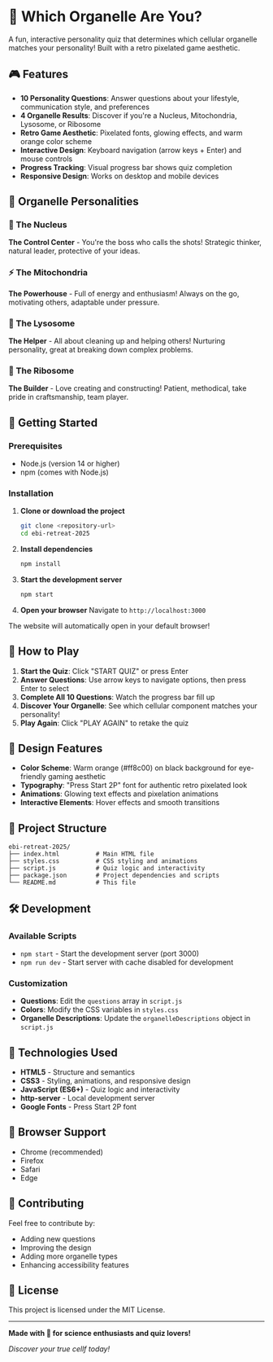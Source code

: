 # 🧬 Which Organelle Are You?

A fun, interactive personality quiz that determines which cellular organelle matches your personality! Built with a retro pixelated game aesthetic.

## 🎮 Features

- **10 Personality Questions**: Answer questions about your lifestyle, communication style, and preferences
- **4 Organelle Results**: Discover if you're a Nucleus, Mitochondria, Lysosome, or Ribosome
- **Retro Game Aesthetic**: Pixelated fonts, glowing effects, and warm orange color scheme
- **Interactive Design**: Keyboard navigation (arrow keys + Enter) and mouse controls
- **Progress Tracking**: Visual progress bar shows quiz completion
- **Responsive Design**: Works on desktop and mobile devices

## 🧪 Organelle Personalities

### 🧠 The Nucleus
**The Control Center** - You're the boss who calls the shots! Strategic thinker, natural leader, protective of your ideas.

### ⚡ The Mitochondria  
**The Powerhouse** - Full of energy and enthusiasm! Always on the go, motivating others, adaptable under pressure.

### 🧹 The Lysosome
**The Helper** - All about cleaning up and helping others! Nurturing personality, great at breaking down complex problems.

### 🔨 The Ribosome
**The Builder** - Love creating and constructing! Patient, methodical, take pride in craftsmanship, team player.

## 🚀 Getting Started

### Prerequisites
- Node.js (version 14 or higher)
- npm (comes with Node.js)

### Installation

1. **Clone or download the project**
   ```bash
   git clone <repository-url>
   cd ebi-retreat-2025
   ```

2. **Install dependencies**
   ```bash
   npm install
   ```

3. **Start the development server**
   ```bash
   npm start
   ```

4. **Open your browser**
   Navigate to `http://localhost:3000`

The website will automatically open in your default browser!

## 🎯 How to Play

1. **Start the Quiz**: Click "START QUIZ" or press Enter
2. **Answer Questions**: Use arrow keys to navigate options, then press Enter to select
3. **Complete All 10 Questions**: Watch the progress bar fill up
4. **Discover Your Organelle**: See which cellular component matches your personality!
5. **Play Again**: Click "PLAY AGAIN" to retake the quiz

## 🎨 Design Features

- **Color Scheme**: Warm orange (#ff8c00) on black background for eye-friendly gaming aesthetic
- **Typography**: "Press Start 2P" font for authentic retro pixelated look
- **Animations**: Glowing text effects and pixelation animations
- **Interactive Elements**: Hover effects and smooth transitions

## 📁 Project Structure

```
ebi-retreat-2025/
├── index.html          # Main HTML file
├── styles.css          # CSS styling and animations
├── script.js           # Quiz logic and interactivity
├── package.json        # Project dependencies and scripts
└── README.md           # This file
```

## 🛠️ Development

### Available Scripts

- `npm start` - Start the development server (port 3000)
- `npm run dev` - Start server with cache disabled for development

### Customization

- **Questions**: Edit the `questions` array in `script.js`
- **Colors**: Modify the CSS variables in `styles.css`
- **Organelle Descriptions**: Update the `organelleDescriptions` object in `script.js`

## 🌟 Technologies Used

- **HTML5** - Structure and semantics
- **CSS3** - Styling, animations, and responsive design
- **JavaScript (ES6+)** - Quiz logic and interactivity
- **http-server** - Local development server
- **Google Fonts** - Press Start 2P font

## 📱 Browser Support

- Chrome (recommended)
- Firefox
- Safari
- Edge

## 🤝 Contributing

Feel free to contribute by:
- Adding new questions
- Improving the design
- Adding more organelle types
- Enhancing accessibility features

## 📄 License

This project is licensed under the MIT License.

---

**Made with 🧬 for science enthusiasts and quiz lovers!**

*Discover your true cellf today!* 